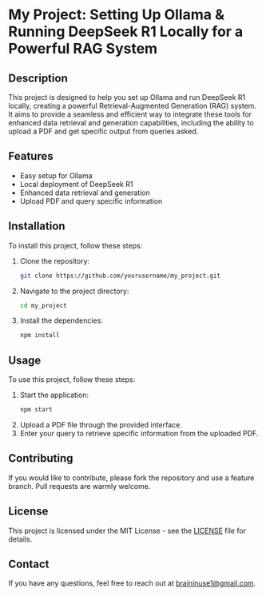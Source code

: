 # My Project: Setting Up Ollama & Running DeepSeek R1 Locally for a Powerful RAG System

## Description
This project is designed to help you set up Ollama and run DeepSeek R1 locally, creating a powerful Retrieval-Augmented Generation (RAG) system. It aims to provide a seamless and efficient way to integrate these tools for enhanced data retrieval and generation capabilities, including the ability to upload a PDF and get specific output from queries asked.

## Features
- Easy setup for Ollama
- Local deployment of DeepSeek R1
- Enhanced data retrieval and generation
- Upload PDF and query specific information

## Installation
To install this project, follow these steps:

1. Clone the repository:
    ```bash
    git clone https://github.com/yourusername/my_project.git
    ```
2. Navigate to the project directory:
    ```bash
    cd my_project
    ```
3. Install the dependencies:
    ```bash
    npm install
    ```

## Usage
To use this project, follow these steps:

1. Start the application:
    ```bash
    npm start
    ```
2. Upload a PDF file through the provided interface.
3. Enter your query to retrieve specific information from the uploaded PDF.

## Contributing
If you would like to contribute, please fork the repository and use a feature branch. Pull requests are warmly welcome.

## License
This project is licensed under the MIT License - see the [LICENSE](LICENSE) file for details.

## Contact
If you have any questions, feel free to reach out at braininuse1@gmail.com.
